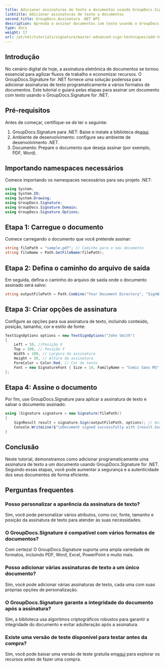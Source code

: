```yaml
---
title: Adicionar assinaturas de texto a documentos usando GroupDocs.Signature
linktitle: Adicionar assinaturas de texto a documentos
second_title: GroupDocs.Assinatura .NET API
description: Aprenda a assinar documentos com texto usando o GroupDocs.Signature for .NET. Guia passo a passo para adicionar assinaturas de texto programaticamente.
type: docs
weight: 17
url: /pt/net/tutorials/signature/master-advanced-sign-techniques/add-text-signatures-to-documents/
---
```

## Introdução

No cenário digital de hoje, a assinatura eletrônica de documentos se tornou essencial para agilizar fluxos de trabalho e economizar recursos. O GroupDocs.Signature for .NET fornece uma solução poderosa para adicionar assinaturas de texto programaticamente a vários formatos de documentos. Este tutorial o guiará pelas etapas para assinar um documento com texto usando o GroupDocs.Signature for .NET.

## Pré-requisitos

Antes de começar, certifique-se de ter o seguinte:

1.  GroupDocs.Signature para .NET: Baixe e instale a biblioteca de[aqui](https://releases.groupdocs.com/signature/net/).
2. Ambiente de desenvolvimento: configure seu ambiente de desenvolvimento .NET.
3. Documento: Prepare o documento que deseja assinar (por exemplo, PDF, Word).

## Importando namespaces necessários

Comece importando os namespaces necessários para seu projeto .NET:

```csharp
using System;
using System.IO;
using System.Drawing;
using GroupDocs.Signature;
using GroupDocs.Signature.Domain;
using GroupDocs.Signature.Options;
```

## Etapa 1: Carregue o documento

Comece carregando o documento que você pretende assinar:

```csharp
string filePath = "sample.pdf"; // Caminho para o seu documento
string fileName = Path.GetFileName(filePath);
```

## Etapa 2: Defina o caminho do arquivo de saída

Em seguida, defina o caminho do arquivo de saída onde o documento assinado será salvo:

```csharp
string outputFilePath = Path.Combine("Your Document Directory", "SignWithText", fileName);
```

## Etapa 3: Criar opções de assinatura

Configure as opções para sua assinatura de texto, incluindo conteúdo, posição, tamanho, cor e estilo de fonte:

```csharp
TextSignOptions options = new TextSignOptions("John Smith")
{
    Left = 50, //Posição X
    Top = 200, // Posição Y
    Width = 100, // Largura da assinatura
    Height = 30, // Altura da assinatura
    ForeColor = Color.Red, // Cor do texto
    Font = new SignatureFont { Size = 14, FamilyName = "Comic Sans MS" } // Configurações de fonte
};
```

## Etapa 4: Assine o documento

Por fim, use GroupDocs.Signature para aplicar a assinatura de texto e salvar o documento assinado:

```csharp
using (Signature signature = new Signature(filePath))
{
    SignResult result = signature.Sign(outputFilePath, options); // Assine o documento
    Console.WriteLine($"\nDocument signed successfully with {result.Succeeded.Count} signature(s).\nFile saved at {outputFilePath}.");
}
```

## Conclusão

Neste tutorial, demonstramos como adicionar programaticamente uma assinatura de texto a um documento usando GroupDocs.Signature for .NET. Seguindo essas etapas, você pode aumentar a segurança e a autenticidade dos seus documentos de forma eficiente.

## Perguntas frequentes

### Posso personalizar a aparência da assinatura de texto?
Sim, você pode personalizar vários atributos, como cor, fonte, tamanho e posição da assinatura de texto para atender às suas necessidades.

### O GroupDocs.Signature é compatível com vários formatos de documentos?
Com certeza! O GroupDocs.Signature suporta uma ampla variedade de formatos, incluindo PDF, Word, Excel, PowerPoint e muito mais.

### Posso adicionar várias assinaturas de texto a um único documento?
Sim, você pode adicionar várias assinaturas de texto, cada uma com suas próprias opções de personalização.

### O GroupDocs.Signature garante a integridade do documento após a assinatura?
Sim, a biblioteca usa algoritmos criptográficos robustos para garantir a integridade do documento e evitar adulteração após a assinatura.

### Existe uma versão de teste disponível para testar antes da compra?
 Sim, você pode baixar uma versão de teste gratuita em[aqui](https://releases.groupdocs.com/) para explorar os recursos antes de fazer uma compra.